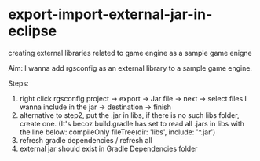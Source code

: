 # export-import-external-jar-in-eclipse
creating external libraries related to game engine as a sample game enigne

Aim:
I wanna add rgsconfig as an external library to a sample game engine.

Steps:
1. right click rgsconfig project -> export -> Jar file -> next 
    -> select files I wanna include in the jar -> destination -> finish
2. alternative to step2, put the .jar in libs, if there is no such libs folder, create one. 
    (It's becoz build.gradle has set to read all .jars in libs with the line below:
        compileOnly fileTree(dir: 'libs', include: '*.jar')
3. refresh gradle dependencies / refresh all
4. external jar should exist in Gradle Dependencies folder
